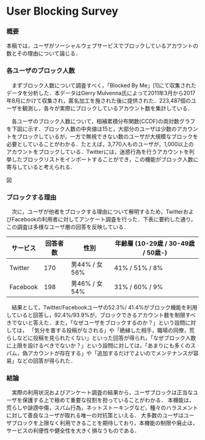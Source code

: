 # User Blocking Survey

### 概要

本稿では，ユーザがソーシャルウェブサービスでブロックしているアカウントの数とその理由について論じる．

### 各ユーザのブロック人数
　まずブロック人数について調査すべく，「Blocked By Me」[1]にて収集されたデータを分析した．本データはGerry Mulvenna氏によって2011年3月から2017年8月にかけて収集され，匿名加工を施された後に提供された．223,487個のユーザを観測し，各々が実際にブロックしているアカウント数を集計している．

　各ユーザのブロック人数について，相補累積分布関数(CCDF)の両対数グラフを下図に示す．ブロック人数の中央値は15と，大部分のユーザは少数のアカウントをブロックしているが，一方で無視できない数のユーザが大規模なブロックを必要としていることがわかる．たとえば，3,770人ものユーザが，1,000以上のアカウントをブロックしている．Twitterには，迷惑行為を行うアカウントを列挙したブロックリストをインポートすることができ，この機能がブロック人数に寄与していると考えられる．

図

### ブロックする理由
　次に，ユーザが他者をブロックする理由について解明するため，TwitterおよびFacebookの利用者に対してアンケート調査を行った．下表に要約した通り，この調査は多様なユーザ層の回答を反映している．
 

 サービス | 回答者数 | 性別 | 年齢層 (10-29歳 / 30-49歳 / 50歳-)
-| ------------ | -------------|--
Twitter | 170 | 男44% / 女56% |  41% / 51% / 8%
Facebook | 198 | 男46% / 女54% | 31% / 60% / 9% 
 
 
 　結果として，Twitter/Facebookユーザの52.3%/ 41.4%がブロック機能を利用していると回答し，92.4%/93.9%が，ブロックできるアカウント数を制限すべきでないと答えた．また，「なぜユーザをブロックするのか？」という設問に対しては，
「気分を害する投稿がなされる」や「絶縁した相手，職場の同僚，荒らしなどに投稿を見られたくない」といった回答が得られ，「なぜブロック人数に上限を設けるべきでないか？」という設問に対しては，「あまりにも多くのスパム，偽アカウントが存在する」や「追加するだけでよいのでメンテナンスが容易」などの回答が得られた．


### 結論

　実際の利用状況およびアンケート調査の結果から，ユーザブロックは正当なユーザを保護する上で極めて重要な役割を担っていることがわかる．
本機能は，荒らしや誹謗中傷，スパム行為，ネットストーキングなど，種々のハラスメントに対して善良なユーザが取れる唯一の対抗策といえる．
大多数のユーザはユーザブロックを上限なく利用できることを期待しており，本機能の制限や廃止は，サービスの利便性や健全性を大きく損なうものである．

